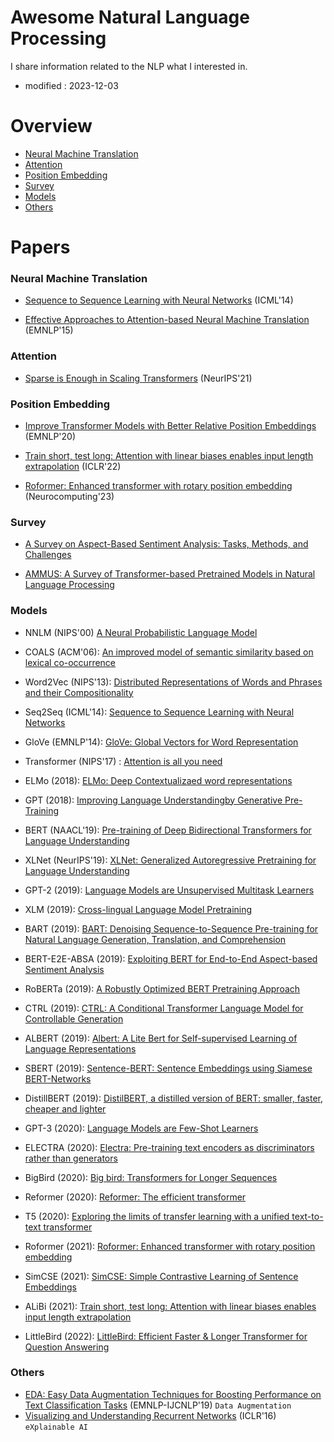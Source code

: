 # Awesome Natural Language Processing
I share information related to the NLP what I interested in.

- modified : 2023-12-03



# Overview

- [Neural Machine Translation](#Neural-Machine-Translation)
- [Attention](#Attention)
- [Position Embedding](#Position-Embedding)
- [Survey](#Survey)
- [Models](#Models)
- [Others](#Others)



# Papers

### Neural Machine Translation

- [Sequence to Sequence Learning with Neural Networks](https://arxiv.org/pdf/1409.3215.pdf) (ICML'14)

- [Effective Approaches to Attention-based Neural Machine Translation](https://arxiv.org/pdf/1508.04025.pdf) (EMNLP'15)


### Attention

- [Sparse is Enough in Scaling Transformers](https://openreview.net/pdf?id=-b5OSCydOMe) (NeurIPS'21)



### Position Embedding

- [Improve Transformer Models with Better Relative Position Embeddings](https://arxiv.org/pdf/2009.13658.pdf) (EMNLP'20)

- [Train short, test long: Attention with linear biases enables input length extrapolation](https://arxiv.org/pdf/2108.12409.pdf) (ICLR'22)

- [Roformer: Enhanced transformer with rotary position embedding](https://arxiv.org/pdf/2104.09864.pdf) (Neurocomputing'23)



### Survey

- [A Survey on Aspect-Based Sentiment Analysis: Tasks, Methods, and Challenges](https://arxiv.org/pdf/2203.01054.pdf)

- [AMMUS: A Survey of Transformer-based Pretrained Models in Natural Language Processing](https://arxiv.org/pdf/2108.05542.pdf)



### Models

- NNLM (NIPS'00) [A Neural Probabilistic Language Model](https://proceedings.neurips.cc/paper_files/paper/2000/file/728f206c2a01bf572b5940d7d9a8fa4c-Paper.pdf)

- COALS (ACM'06): [An improved model of semantic similarity based on lexical co-occurrence](https://www.cnbc.cmu.edu/~plaut/papers/pdf/RohdeGonnermanPlautSUB-CogSci.COALS.pdf)

- Word2Vec (NIPS'13): [Distributed Representations of Words and Phrases and their Compositionality](https://proceedings.neurips.cc/paper_files/paper/2013/file/9aa42b31882ec039965f3c4923ce901b-Paper.pdf)

- Seq2Seq (ICML'14): [Sequence to Sequence Learning with Neural Networks](https://arxiv.org/pdf/1409.3215.pdf)

- GloVe (EMNLP'14): [GloVe: Global Vectors for Word Representation](https://aclanthology.org/D14-1162.pdf)

- Transformer (NIPS'17) : [Attention is all you need](https://proceedings.neurips.cc/paper_files/paper/2017/file/3f5ee243547dee91fbd053c1c4a845aa-Paper.pdf)

- ELMo (2018): [ELMo: Deep Contextualizaed word representations](https://arxiv.org/pdf/1802.05365.pdf)

- GPT (2018): [Improving Language Understandingby Generative Pre-Training](https://www.cs.ubc.ca/~amuham01/LING530/papers/radford2018improving.pdf)

- BERT (NAACL'19): [Pre-training of Deep Bidirectional Transformers for Language Understanding](https://arxiv.org/pdf/1810.04805.pdf)

- XLNet (NeurIPS'19): [XLNet: Generalized Autoregressive Pretraining for Language Understanding](https://arxiv.org/pdf/1906.08237.pdf)

- GPT-2 (2019): [Language Models are Unsupervised Multitask Learners](https://life-extension.github.io/2020/05/27/GPT%E6%8A%80%E6%9C%AF%E5%88%9D%E6%8E%A2/language-models.pdf)

- XLM (2019): [Cross-lingual Language Model Pretraining](https://arxiv.org/pdf/1901.07291.pdf)

- BART (2019): [BART: Denoising Sequence-to-Sequence Pre-training for Natural Language Generation, Translation, and Comprehension](https://arxiv.org/pdf/1910.13461.pdf)

- BERT-E2E-ABSA (2019): [Exploiting BERT for End-to-End Aspect-based Sentiment Analysis](https://arxiv.org/pdf/1910.00883.pdf)

- RoBERTa (2019): [A Robustly Optimized BERT Pretraining Approach](https://arxiv.org/pdf/1907.11692.pdf)

- CTRL (2019): [CTRL: A Conditional Transformer Language Model for Controllable Generation](https://arxiv.org/pdf/1909.05858.pdf)

- ALBERT (2019): [Albert: A Lite Bert for Self-supervised Learning of Language Representations](https://arxiv.org/pdf/1909.11942.pdf)

- SBERT (2019): [Sentence-BERT: Sentence Embeddings using Siamese BERT-Networks](https://arxiv.org/pdf/1908.10084.pdf)

- DistillBERT (2019): [DistilBERT, a distilled version of BERT: smaller, faster, cheaper and lighter](https://arxiv.org/pdf/1910.01108.pdf)

- GPT-3 (2020): [Language Models are Few-Shot Learners](https://proceedings.neurips.cc/paper/2020/file/1457c0d6bfcb4967418bfb8ac142f64a-Paper.pdf)

- ELECTRA (2020): [Electra: Pre-training text encoders as discriminators rather than generators](https://arxiv.org/pdf/2003.10555.pdf)

- BigBird (2020): [Big bird: Transformers for Longer Sequences](https://proceedings.neurips.cc/paper/2020/file/c8512d142a2d849725f31a9a7a361ab9-Paper.pdf)

- Reformer (2020): [Reformer: The efficient transformer](https://arxiv.org/pdf/2001.04451.pdf)

- T5 (2020): [Exploring the limits of transfer learning with a unified text-to-text transformer](https://dl.acm.org/doi/pdf/10.5555/3455716.3455856)

- Roformer (2021): [Roformer: Enhanced transformer with rotary position embedding](https://arxiv.org/pdf/2104.09864.pdf)

- SimCSE (2021): [SimCSE: Simple Contrastive Learning of Sentence Embeddings](https://arxiv.org/pdf/2104.08821.pdf)

- ALiBi (2021): [Train short, test long: Attention with linear biases enables input length extrapolation](https://arxiv.org/pdf/2108.12409.pdf)

- LittleBird (2022): [LittleBird: Efficient Faster & Longer Transformer for Question Answering](https://aclanthology.org/2022.emnlp-main.352.pdf)



### Others

- [EDA: Easy Data Augmentation Techniques for Boosting Performance on Text Classification Tasks](https://arxiv.org/pdf/1901.11196.pdf) (EMNLP-IJCNLP'19) `Data Augmentation`
- [Visualizing and Understanding Recurrent Networks](https://arxiv.org/pdf/1506.02078.pdf) (ICLR'16) `eXplainable AI`
